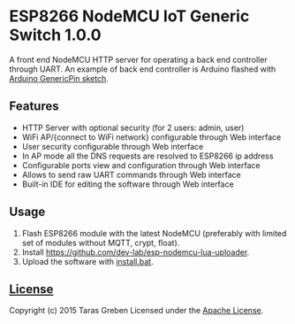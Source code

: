# ESP8266 NodeMCU IoT Generic Switch 1.0.0
A front end NodeMCU HTTP server for operating a back end controller through UART. An example of back end controller is Arduino flashed with [Arduino GenericPin sketch](https://github.com/dev-lab/arduino-generic-pin).

## Features
* HTTP Server with optional security (for 2 users: admin, user)
* WiFi AP/{connect to WiFi network} configurable through Web interface
* User security configurable through Web interface
* In AP mode all the DNS requests are resolved to ESP8266 ip address
* Configurable ports view and configuration through Web interface
* Allows to send raw UART commands through Web interface
* Built-in IDE for editing the software through Web interface

## Usage
1. Flash ESP8266 module with the latest NodeMCU (preferably with limited set of modules without MQTT, crypt, float).
2. Install https://github.com/dev-lab/esp-nodemcu-lua-uploader.
3. Upload the software with [install.bat](install.bat).

## [License](LICENSE)
Copyright (c) 2015 Taras Greben
Licensed under the [Apache License](LICENSE).
